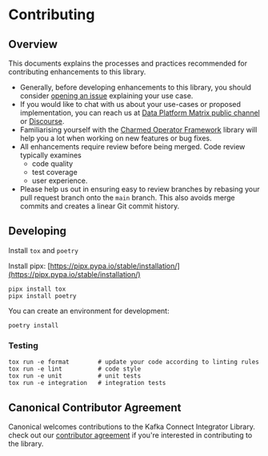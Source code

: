 # Contributing

## Overview

This documents explains the processes and practices recommended for contributing enhancements to
this library.

- Generally, before developing enhancements to this library, you should consider
  [opening an issue](https://github.com/canonical/kafkacl/issues) explaining
  your use case.
- If you would like to chat with us about your use-cases or proposed
  implementation, you can reach us at [Data Platform Matrix public channel](https://matrix.to/#/#charmhub-data-platform:ubuntu.com) or [Discourse](https://discourse.charmhub.io/).
- Familiarising yourself with the [Charmed Operator Framework](https://juju.is/docs/sdk) library will help you a lot when working
  on new features or bug fixes.
- All enhancements require review before being merged. Code review typically
  examines
  - code quality
  - test coverage
  - user experience.
- Please help us out in ensuring easy to review branches by rebasing your pull
  request branch onto the `main` branch. This also avoids merge commits and
  creates a linear Git commit history.

## Developing

Install `tox` and `poetry`

Install pipx: [https://pipx.pypa.io/stable/installation/](https://pipx.pypa.io/stable/installation/)

```shell
pipx install tox
pipx install poetry
```

You can create an environment for development:

```shell
poetry install
```

### Testing

```shell
tox run -e format        # update your code according to linting rules
tox run -e lint          # code style
tox run -e unit          # unit tests
tox run -e integration   # integration tests
```

## Canonical Contributor Agreement

Canonical welcomes contributions to the Kafka Connect Integrator Library.
check out our [contributor agreement](https://ubuntu.com/legal/contributors) if you're interested in contributing to the library.
